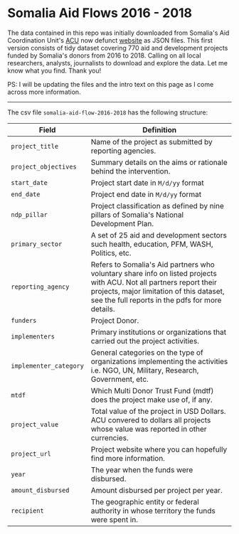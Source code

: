 # Somalia Aid Flows 2016 - 2018

The data contained in this repo was initially downloaded from Somalia's Aid Coordination Unit's [ACU](https://twitter.com/ACUSomalia) now defunct [website](http://somaliaaidflows.so) as JSON files. This first version consists of tidy dataset covering 770 aid and development projects funded by Somalia's donors from 2016 to 2018. Calling on all local researchers, analysts, journalists to download and explore the data. Let me know what you find. Thank you!

PS: I will be updating the files and the intro text on this page as I come across more information.

--------------------------------------------------------------------------------------

The csv file `somalia-aid-flow-2016-2018` has the following structure:

Field | Definition
-------| --------------
`project_title` | Name of the project as submitted by reporting agencies.
`project_objectives`| Summary details on the aims or rationale behind the intervention.
`start_date`| Project start date in `M/d/yy` format
`end_date` | Project end date in `M/d/yy` format
`ndp_pillar` | Project classification as defined by nine pillars of Somalia's National Development Plan.
`primary_sector` | A set of 25 aid and development sectors such health, education, PFM, WASH, Politics, etc.
`reporting_agency` | Refers to Somalia's Aid partners who voluntary share info on listed projects with ACU. Not all partners report their projects, major limitation of this dataset, see the full reports in the pdfs for more details.
`funders` | Project Donor. 
`implementers` | Primary institutions or organizations that carried out the project activities.
`implementer_category` |  General categories on the type of organizations implementing the activities i.e. NGO, UN, Military, Research, Government, etc.
`mtdf` | Which Multi Donor Trust Fund (mdtf) does the project make use of, if any.
`project_value` | Total value of the project in USD Dollars. ACU convered to dollars all projects whose value was reported in other currencies.
`project_url` | Project website where you can hopefully find more information.
`year` | The year when the funds were disbursed.
`amount_disbursed` | Amount disbursed per project per year.
`recipient` | The geographic entity or federal authority in whose territory the funds were spent in.
